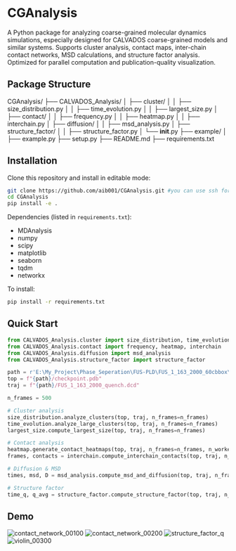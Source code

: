 # CGAnalysis

A Python package for analyzing coarse-grained molecular dynamics simulations, especially designed for CALVADOS coarse-grained models and similar systems.
Supports cluster analysis, contact maps, inter-chain contact networks, MSD calculations, and structure factor analysis.
Optimized for parallel computation and publication-quality visualization.


## Package Structure

CGAnalysis/
 ├── CALVADOS_Analysis/
 │   ├── cluster/
 │   │   ├── size_distribution.py
 │   │   ├── time_evolution.py
 │   │   ├── largest_size.py
 │   ├── contact/
 │   │   ├── frequency.py
 │   │   ├── heatmap.py
 │   │   ├── interchain.py
 │   ├── diffusion/
 │   │   ├── msd_analysis.py
 │   ├── structure_factor/
 │   │   ├── structure_factor.py
 │   └── **init**.py
 ├── example/
 │   ├── example.py
 ├── setup.py
 ├── README.md
 ├── requirements.txt

## Installation

Clone this repository and install in editable mode:

````bash
git clone https://github.com/aib001/CGAnalysis.git #you can use ssh for a quicker fetch
cd CGAnalysis
pip install -e .
````

Dependencies (listed in `requirements.txt`):

- MDAnalysis
- numpy
- scipy
- matplotlib
- seaborn
- tqdm
- networkx

To install:

````bash
pip install -r requirements.txt
````

## Quick Start

```python
from CALVADOS_Analysis.cluster import size_distribution, time_evolution, largest_size
from CALVADOS_Analysis.contact import frequency, heatmap, interchain
from CALVADOS_Analysis.diffusion import msd_analysis
from CALVADOS_Analysis.structure_factor import structure_factor

path = r'E:\My_Project\Phase_Seperation\FUS-PLD\FUS_1_163_2000_60cbbox\2000_60cbbob_h350_l300\FUS_1_163_2000'
top = f"{path}/checkpoint.pdb"
traj = f"{path}/FUS_1_163_2000_quench.dcd"

n_frames = 500

# Cluster analysis
size_distribution.analyze_clusters(top, traj, n_frames=n_frames)
time_evolution.analyze_large_clusters(top, traj, n_frames=n_frames)
largest_size.compute_largest_size(top, traj, n_frames=n_frames)

# Contact analysis
heatmap.generate_contact_heatmaps(top, traj, n_frames=n_frames, n_workers=4)
frames, contacts = interchain.compute_interchain_contacts(top, traj, n_frames=n_frames, n_workers=4)

# Diffusion & MSD
times, msd, D = msd_analysis.compute_msd_and_diffusion(top, traj, n_frames=n_frames, n_workers=4)

# Structure factor
time_q, q_avg = structure_factor.compute_structure_factor(top, traj, n_frames=n_frames, n_windows=50, num_grid=32, n_workers=4)
```

## Demo
![contact_network_00100](https://github.com/user-attachments/assets/9dd4e0f6-8f2d-4e6e-84b3-6517ea2f62d9)
![contact_network_00200](https://github.com/user-attachments/assets/c45a423c-1787-4a88-8cb1-8b8565231742)
![structure_factor_q](https://github.com/user-attachments/assets/646407be-1d7f-45a3-a9f1-031e2e391573)
![violin_00300](https://github.com/user-attachments/assets/a260b71d-1066-4c0f-bea9-7890315a8ff2)


